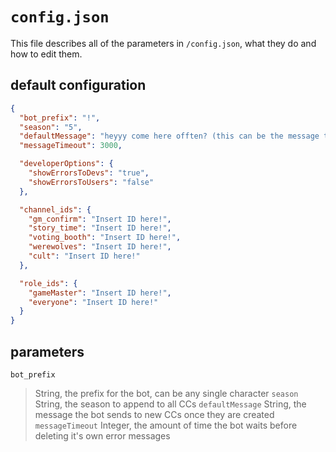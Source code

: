 # `config.json`
This file describes all of the parameters in `/config.json`, what they do and how to edit them.

## default configuration
```JSON
{
  "bot_prefix": "!",
  "season": "5",
  "defaultMessage": "heyyy come here offten? (this can be the message that it says lol)",
  "messageTimeout": 3000,

  "developerOptions": {
    "showErrorsToDevs": "true",
    "showErrorsToUsers": "false"
  },

  "channel_ids": {
    "gm_confirm": "Insert ID here!",
    "story_time": "Insert ID here!",
    "voting_booth": "Insert ID here!",
    "werewolves": "Insert ID here!",
    "cult": "Insert ID here!"
  },

  "role_ids": {
    "gameMaster": "Insert ID here!",
    "everyone": "Insert ID here!"
  }
}

```
## parameters
 `bot_prefix`
> String, the prefix for the bot, can be any single character
`season`
>String, the season to append to all CCs
`defaultMessage`
>String, the message the bot sends to new CCs once they are created
`messageTimeout`
>Integer, the amount of time the bot waits before deleting it's own error messages
